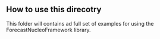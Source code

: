 ## How to use this direcotry

This folder will contains ad full set of examples for using the 
ForecastNucleoFramework library.